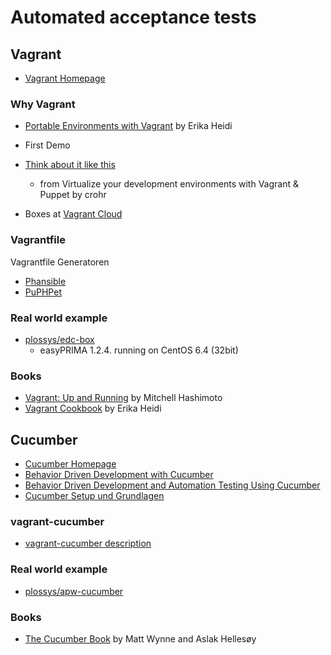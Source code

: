 # Automated acceptance tests

## Vagrant

* [Vagrant Homepage](https://www.vagrantup.com/)

### Why Vagrant

* [Portable Environments with Vagrant](https://speakerdeck.com/erikaheidi/portable-environments-with-vagrant) by Erika Heidi

* First Demo

* [Think about it like this](https://speakerdeck.com/crohr/virtualize-your-development-environments-with-vagrant-puppet?slide=16#)
  - from Virtualize your development environments with Vagrant & Puppet by crohr

* Boxes at [Vagrant Cloud](https://vagrantcloud.com/boxes/search)

### Vagrantfile

Vagrantfile Generatoren

* [Phansible](http://phansible.com/)
* [PuPHPet](https://puphpet.com/)

### Real world example

* [plossys/edc-box](https://github.com/plossys/edc-box)
  - easyPRIMA 1.2.4. running on CentOS 6.4 (32bit)

### Books

* [Vagrant: Up and Running](http://shop.oreilly.com/product/0636920026358.do) by Mitchell Hashimoto
* [Vagrant Cookbook](https://leanpub.com/vagrantcookbook) by Erika Heidi

## Cucumber

* [Cucumber Homepage](http://cukes.info/)
* [Behavior Driven Development with Cucumber](http://de.slideshare.net/bkeepers/behavior-driven-development-with-cucumber-presentation)
* [Behavior Driven Development and Automation Testing Using Cucumber](http://de.slideshare.net/kmstechnology/behavior-driven-development-and-automation-testing-using-cucumber)
* [Cucumber Setup und Grundlagen](https://blog.codecentric.de/2013/08/cucumber-setup-grundlagen/)

### vagrant-cucumber

* [vagrant-cucumber description](https://github.com/scalefactory/vagrant-cucumber/#description)

### Real world example
* [plossys/apw-cucumber](https://github.com/plossys/apw-cucumber)

### Books

* [The Cucumber Book](https://pragprog.com/book/hwcuc/the-cucumber-book) by Matt Wynne and Aslak Hellesøy
